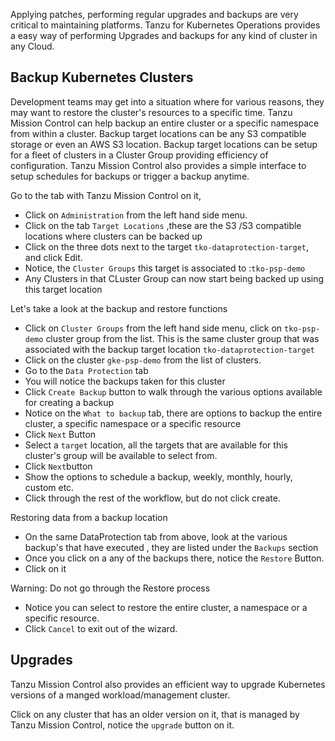 Applying patches, performing regular upgrades and backups are very critical to maintaining platforms. Tanzu for Kubernetes Operations provides a easy way of performing Upgrades and backups for any kind of cluster in any Cloud.


## Backup Kubernetes Clusters

Development teams may get into a situation where for various reasons, they may want to restore the cluster's resources to a specific time.
Tanzu Mission Control can help backup an entire cluster or a specific namespace from within a cluster. Backup target locations can be any S3 compatible storage or even an AWS S3 location.
Backup target locations can be setup for a fleet of clusters in a Cluster Group providing efficiency of configuration. Tanzu Mission Control also provides a simple interface to setup schedules for backups or trigger a backup anytime.

Go to the tab with Tanzu Mission Control on it,

- Click on `Administration` from the left hand side menu.
- Click on the tab `Target Locations` ,these are the S3 /S3 compatible locations where clusters can be backed up
- Click on the three dots next to the target `tko-dataprotection-target`, and click Edit.
- Notice, the `Cluster Groups` this target is associated to :`tko-psp-demo`
- Any Clusters in that CLuster Group can now start being backed up using this target location

Let's take a look at the backup and restore functions

- Click on `Cluster Groups` from the left hand side menu, click on `tko-psp-demo` cluster group from the list. This is the same cluster group that was associated with the backup target location `tko-dataprotection-target`
- Click on the cluster `gke-psp-demo` from the list of clusters.
- Go to the `Data Protection` tab
- You will notice the backups taken for this cluster
- Click `Create Backup` button to walk through the various options available for creating a backup
- Notice on the `What to backup` tab, there are options to backup the entire cluster, a specific namespace or a specific resource
- Click `Next` Button
- Select a `target` location, all the targets that are available for this cluster's group will be available to select from. 
- Click `Next`button
- Show the options to schedule a backup, weekly, monthly, hourly, custom etc.
- Click through the rest of the workflow, but do not click create. 

Restoring data from a backup location
- On the same DataProtection tab from above, look at the various backup's that have executed , they are listed under the `Backups` section
- Once you click on a any of the backups there, notice the `Restore` Button.
- Click on it 

Warning: Do not go through the Restore process

- Notice you can select to restore the entire cluster, a namespace or a specific resource.
- Click `Cancel` to exit out of the wizard.

## Upgrades

Tanzu Mission Control also provides an efficient way to upgrade Kubernetes versions of a manged workload/management cluster.

Click on any cluster that has an older version on it, that is managed by Tanzu Mission Control, notice the `upgrade` button on it.


